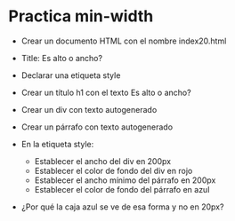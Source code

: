 # Practica min-width

* Crear un documento HTML con el nombre index20.html


* Title: Es alto o ancho?
* Declarar una etiqueta style
* Crear un título h1 con el texto Es alto o ancho?
* Crear un div con texto autogenerado
* Crear un párrafo con texto autogenerado
* En la etiqueta style:
  * Establecer el ancho del div en 200px
  * Establecer el color de fondo del div en rojo
  * Establecer el ancho mínimo del párrafo en 200px
  * Establecer el color de fondo del párrafo en azul
* ¿Por qué la caja azul se ve de esa forma y no en 20px?